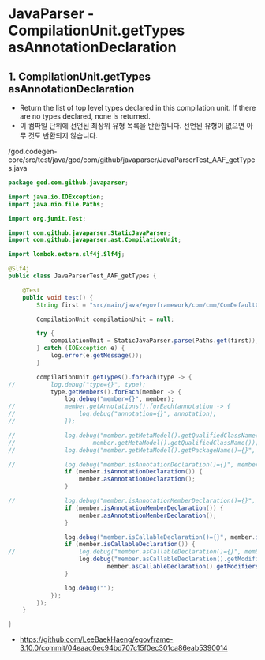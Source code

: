 # JavaParser - CompilationUnit.getTypes asAnnotationDeclaration

## 1. CompilationUnit.getTypes asAnnotationDeclaration

- Return the list of top level types declared in this compilation unit.
If there are no types declared, none is returned.
- 이 컴파일 단위에 선언된 최상위 유형 목록을 반환합니다.
선언된 유형이 없으면 아무 것도 반환되지 않습니다.

/god.codegen-core/src/test/java/god/com/github/javaparser/JavaParserTest_AAF_getTypes.java

```java
package god.com.github.javaparser;

import java.io.IOException;
import java.nio.file.Paths;

import org.junit.Test;

import com.github.javaparser.StaticJavaParser;
import com.github.javaparser.ast.CompilationUnit;

import lombok.extern.slf4j.Slf4j;

@Slf4j
public class JavaParserTest_AAF_getTypes {

	@Test
	public void test() {
		String first = "src/main/java/egovframework/com/cmm/ComDefaultCodeVO.java";

		CompilationUnit compilationUnit = null;

		try {
			compilationUnit = StaticJavaParser.parse(Paths.get(first));
		} catch (IOException e) {
			log.error(e.getMessage());
		}

		compilationUnit.getTypes().forEach(type -> {
//			log.debug("type={}", type);
			type.getMembers().forEach(member -> {
				log.debug("member={}", member);
//				member.getAnnotations().forEach(annotation -> {
//					log.debug("annotation={}", annotation);
//				});

//				log.debug("member.getMetaModel().getQualifiedClassName()={}",
//						member.getMetaModel().getQualifiedClassName());
//				log.debug("member.getMetaModel().getPackageName()={}", member.getMetaModel().getPackageName());

//				log.debug("member.isAnnotationDeclaration()={}", member.isAnnotationDeclaration());
				if (member.isAnnotationDeclaration()) {
					member.asAnnotationDeclaration();
				}

//				log.debug("member.isAnnotationMemberDeclaration()={}", member.isAnnotationMemberDeclaration());
				if (member.isAnnotationMemberDeclaration()) {
					member.asAnnotationMemberDeclaration();
				}

				log.debug("member.isCallableDeclaration()={}", member.isCallableDeclaration());
				if (member.isCallableDeclaration()) {
//					log.debug("member.asCallableDeclaration()={}", member.asCallableDeclaration());
					log.debug("member.asCallableDeclaration().getModifiers()={}",
							member.asCallableDeclaration().getModifiers());
				}

				log.debug("");
			});
		});
	}

}
```

- https://github.com/LeeBaekHaeng/egovframe-3.10.0/commit/04eaac0ec94bd707c15f0ec301ca86eab5390014
